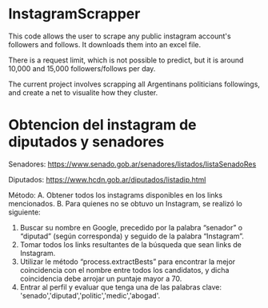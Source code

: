 # InstagramScrapper

This code allows the user to scrape any public instagram account's followers and follows. It downloads them into an excel file.

There is a request limit, which is not possible to predict, but it is around 10,000 and 15,000 followers/follows per day.

The current project involves scrapping all Argentinans politicians followings, and create a net to visualite how they cluster.


# Obtencion del instagram de diputados y senadores
Senadores:
https://www.senado.gob.ar/senadores/listados/listaSenadoRes

Diputados:
https://www.hcdn.gob.ar/diputados/listadip.html

Método:
A. Obtener todos los instagrams disponibles en los links mencionados.
B. Para quienes no se obtuvo un Instagram, se realizó lo siguiente:
1. Buscar su nombre en Google, precedido por la palabra “senador” o “diputad” (según corresponda) y seguido de la palabra “Instagram”.
2. Tomar todos los links resultantes de la búsqueda que sean links de Instagram.
3. Utilizar le método “process.extractBests” para encontrar la mejor coincidencia con el nombre entre todos los candidatos, y dicha coincidencia debe arrojar un puntaje mayor a 70.
4. Entrar al perfil y evaluar que tenga una de las palabras clave: 'senado','diputad','politic','medic','abogad'.
